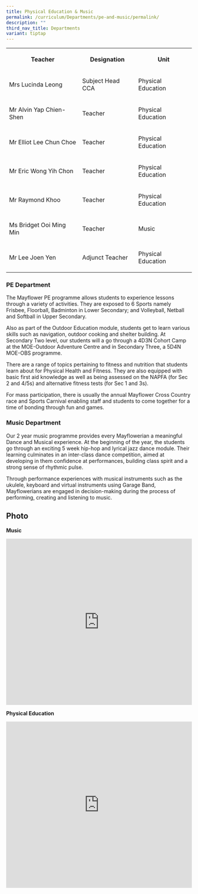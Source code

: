 ```yaml
---
title: Physical Education & Music
permalink: /curriculum/Departments/pe-and-music/permalink/
description: ""
third_nav_title: Departments
variant: tiptap
---
```

<table><tbody><tr><th rowspan="1" colspan="1"><p>Teacher</p></th><th rowspan="1" colspan="1"><p>Designation</p></th><th rowspan="1" colspan="1"><p>Unit</p></th></tr><tr><td rowspan="1" colspan="1"><p>Mrs Lucinda Leong</p></td><td rowspan="1" colspan="1"><p>Subject Head CCA</p></td><td rowspan="1" colspan="1"><p>Physical Education</p></td></tr><tr><td rowspan="1" colspan="1"><p>Mr Alvin Yap Chien-Shen</p></td><td rowspan="1" colspan="1"><p>Teacher</p></td><td rowspan="1" colspan="1"><p>Physical Education</p></td></tr><tr><td rowspan="1" colspan="1"><p>Mr Elliot Lee Chun Choe</p></td><td rowspan="1" colspan="1"><p>Teacher</p></td><td rowspan="1" colspan="1"><p>Physical Education</p></td></tr><tr><td rowspan="1" colspan="1"><p>Mr Eric Wong Yih Chon</p></td><td rowspan="1" colspan="1"><p>Teacher</p></td><td rowspan="1" colspan="1"><p>Physical Education</p></td></tr><tr><td rowspan="1" colspan="1"><p>Mr Raymond Khoo</p></td><td rowspan="1" colspan="1"><p>Teacher</p></td><td rowspan="1" colspan="1"><p>Physical Education</p></td></tr><tr><td rowspan="1" colspan="1"><p>Ms Bridget Ooi Ming Min</p></td><td rowspan="1" colspan="1"><p>Teacher</p></td><td rowspan="1" colspan="1"><p>Music</p></td></tr><tr><td rowspan="1" colspan="1"><p>Mr Lee Joen Yen</p></td><td rowspan="1" colspan="1"><p>Adjunct Teacher</p></td><td rowspan="1" colspan="1"><p>Physical Education</p></td></tr></tbody></table><h3>PE Department</h3><p>The Mayflower PE programme allows students to experience lessons through a variety of activities. They are exposed to 6 Sports namely Frisbee, Floorball, Badminton in Lower Secondary; and Volleyball, Netball and Softball in Upper Secondary.</p><p>Also as part of the Outdoor Education module, students get to learn various skills such as navigation, outdoor cooking and shelter building. At Secondary Two level, our students will a go through a 4D3N Cohort Camp at the MOE-Outdoor Adventure Centre and in Secondary Three, a 5D4N MOE-OBS programme.</p><p>There are a range of topics pertaining to fitness and nutrition that students learn about for Physical Health and Fitness. They are also equipped with basic first aid knowledge as well as being assessed on the NAPFA (for Sec 2 and 4/5s) and alternative fitness tests (for Sec 1 and 3s).</p><p>For mass participation, there is usually the annual Mayflower Cross Country race and Sports Carnival enabling staff and students to come together for a time of bonding through fun and games.</p><h3>Music Department</h3><p>Our 2 year music programme provides every Mayflowerian a meaningful Dance and Musical experience. At the beginning of the year, the students go through an exciting 5 week hip-hop and lyrical jazz dance module. Their learning culminates in an inter-class dance competition, aimed at developing in them confidence at performances, building class spirit and a strong sense of rhythmic pulse.</p><p>Through performance experiences with musical instruments such as the ukulele, keyboard and virtual instruments using Garage Band, Mayflowerians are engaged in decision-making during the process of performing, creating and listening to music.</p><h2>Photo</h2><p><strong>Music</strong></p><div class="iframe-wrapper"><iframe height="450" width="100%" allowfullscreen="true" frameborder="0" src="https://docs.google.com/presentation/d/e/2PACX-1vQXTnHbI2TaFJtw0guf64fE7LM67S-RWBq5Jcp2VXHgYxPc8SRZ4lwUw43lV9FSIHoe3ETMxCvMlHiZ/embed?start=true&amp;loop=true&amp;delayms=3000"></iframe></div><p><strong>Physical Education</strong></p><div class="iframe-wrapper"><iframe height="450" width="100%" allowfullscreen="true" frameborder="0" src="https://docs.google.com/presentation/d/e/2PACX-1vSK2AEFrD-mUxCYG0XGRD3mZVc2pjDbdwmzP1vxByIhR5mHHsztD_qHnhjXyyOVorVGxrIgkEw42xIz/embed?start=true&amp;loop=true&amp;delayms=3000"></iframe></div><p></p>